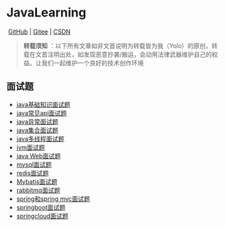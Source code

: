 # 												JavaLearning

​																													[GitHub](https://github.com/Yolo229/java_learning) | [Gitee](https://gitee.com/huanglei1111/java_learning) | [CSDN](https://blog.csdn.net/weixin_43296313?type=blog)

> **转载须知** ：以下所有文章如非文首说明为转载皆为我（Yolo）的原创，转载在文首注明出处，如发现恶意抄袭/搬运，会动用法律武器维护自己的权益。让我们一起维护一个良好的技术创作环境

## 面试题

- [java基础知识面试题](https://github.com/Yolo229/java_learning/blob/main/doc/%E9%9D%A2%E8%AF%95%E9%A2%98/Java%E5%9F%BA%E7%A1%80%E9%9D%A2%E8%AF%95%E9%A2%98/Java%E5%9F%BA%E7%A1%80%E7%9F%A5%E8%AF%86%E9%9D%A2%E8%AF%95%E9%A2%98.md)
- [java常见api面试题](https://github.com/Yolo229/java_learning/blob/main/doc/%E9%9D%A2%E8%AF%95%E9%A2%98/Java%E5%B8%B8%E8%A7%81API%E9%9D%A2%E8%AF%95%E9%A2%98/Java%E5%B8%B8%E8%A7%81API%E9%9D%A2%E8%AF%95%E9%A2%98.md)
- [java异常面试题](https://github.com/Yolo229/java_learning/blob/main/doc/%E9%9D%A2%E8%AF%95%E9%A2%98/Java%E5%BC%82%E5%B8%B8%E9%9D%A2%E8%AF%95%E9%A2%98/Java%E5%BC%82%E5%B8%B8%E9%9D%A2%E8%AF%95%E9%A2%98.md)
- [java集合面试题](https://github.com/Yolo229/java_learning/blob/main/doc/%E9%9D%A2%E8%AF%95%E9%A2%98/Java%E9%9B%86%E5%90%88%E5%AE%B9%E5%99%A8%E9%9D%A2%E8%AF%95%E9%A2%98/Java%E9%9B%86%E5%90%88%E5%AE%B9%E5%99%A8%E9%9D%A2%E8%AF%95%E9%A2%98.md)
- [java多线程面试题](https://github.com/Yolo229/java_learning/blob/main/doc/%E9%9D%A2%E8%AF%95%E9%A2%98/Java%E5%A4%9A%E7%BA%BF%E7%A8%8B%E9%9D%A2%E8%AF%95%E9%A2%98/Java%E5%A4%9A%E7%BA%BF%E7%A8%8B%E9%9D%A2%E8%AF%95%E9%A2%98.md)
- [jvm面试题](https://github.com/Yolo229/java_learning/blob/main/doc/%E9%9D%A2%E8%AF%95%E9%A2%98/JVM%E9%9D%A2%E8%AF%95%E9%A2%98/JVM%E9%9D%A2%E8%AF%95%E9%A2%98.md)
- [java Web面试题](https://github.com/Yolo229/java_learning/blob/main/doc/%E9%9D%A2%E8%AF%95%E9%A2%98/JavaWeb%E9%9D%A2%E8%AF%95%E9%A2%98/JavaWeb%E9%9D%A2%E8%AF%95%E9%A2%98.md)
- [mysql面试题](https://github.com/Yolo229/java_learning/blob/main/doc/%E9%9D%A2%E8%AF%95%E9%A2%98/MysqL%E9%9D%A2%E8%AF%95%E9%A2%98/MySQL%E9%9D%A2%E8%AF%95%E9%A2%98.md)
- [redis面试题](https://github.com/Yolo229/java_learning/blob/main/doc/%E9%9D%A2%E8%AF%95%E9%A2%98/Redis%E9%9D%A2%E8%AF%95%E9%A2%98/Redis%E9%9D%A2%E8%AF%95%E9%A2%98.md)
- [Mybatis面试题](https://github.com/Yolo229/java_learning/blob/main/doc/%E9%9D%A2%E8%AF%95%E9%A2%98/Mybats%E9%9D%A2%E8%AF%95%E9%A2%98/Mybatis%E9%9D%A2%E8%AF%95%E9%A2%98.md)
- [rabbitmq面试题](https://github.com/Yolo229/java_learning/blob/main/doc/%E9%9D%A2%E8%AF%95%E9%A2%98/RabbitMQ%E9%9D%A2%E8%AF%95%E9%A2%98/RabbitMQ%E9%9D%A2%E8%AF%95%E9%A2%98.md)
- [spring和spring mvc面试题](https://github.com/Yolo229/java_learning/blob/main/doc/%E9%9D%A2%E8%AF%95%E9%A2%98/Spring%E5%85%A8%E5%AE%B6%E6%A1%B6%E9%9D%A2%E8%AF%95%E9%A2%98/Spring%E5%85%A8%E5%AE%B6%E6%A1%B6%E9%9D%A2%E8%AF%95%E9%A2%98.md)
- [springboot面试题](https://github.com/Yolo229/java_learning/blob/main/doc/%E9%9D%A2%E8%AF%95%E9%A2%98/springboot%E9%9D%A2%E8%AF%95%E9%A2%98/springboot%E9%9D%A2%E8%AF%95%E9%A2%98.md)
- [springcloud面试题](https://github.com/Yolo229/java_learning/blob/main/doc/%E9%9D%A2%E8%AF%95%E9%A2%98/SpringCloud%E9%9D%A2%E8%AF%95%E9%A2%98/SpringCloud%E9%9D%A2%E8%AF%95%E9%A2%98.md)

